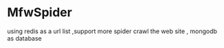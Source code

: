 # MfwSpider
using redis as a url list ,support more spider crawl the web site  ,  mongodb as database 


